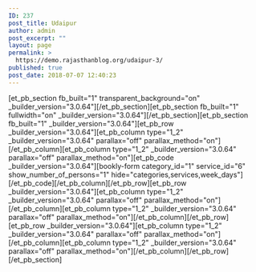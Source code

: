 ```yaml
---
ID: 237
post_title: Udaipur
author: admin
post_excerpt: ""
layout: page
permalink: >
  https://demo.rajasthanblog.org/udaipur-3/
published: true
post_date: 2018-07-07 12:40:23
---
```

[et_pb_section fb_built="1" transparent_background="on" \_builder\_version="3.0.64"][/et_pb_section][et_pb_section fb_built="1" fullwidth="on" \_builder\_version="3.0.64"][/et_pb_section][et_pb_section fb_built="1" \_builder\_version="3.0.64"][et_pb_row \_builder\_version="3.0.64"][et_pb_column type="1_2" \_builder\_version="3.0.64" parallax="off" parallax_method="on"][/et_pb_column][et_pb_column type="1_2" \_builder\_version="3.0.64" parallax="off" parallax_method="on"][et_pb_code \_builder\_version="3.0.64"][bookly-form category_id="1" service_id="6" show_number_of_persons="1" hide="categories,services,week_days"][/et_pb_code][/et_pb_column][/et_pb_row][et_pb_row \_builder\_version="3.0.64"][et_pb_column type="1_2" \_builder\_version="3.0.64" parallax="off" parallax_method="on"][/et_pb_column][et_pb_column type="1_2" \_builder\_version="3.0.64" parallax="off" parallax_method="on"][/et_pb_column][/et_pb_row][et_pb_row \_builder\_version="3.0.64"][et_pb_column type="1_2" \_builder\_version="3.0.64" parallax="off" parallax_method="on"][/et_pb_column][et_pb_column type="1_2" \_builder\_version="3.0.64" parallax="off" parallax_method="on"][/et_pb_column][/et_pb_row][/et_pb_section]